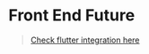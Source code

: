 # Front End Future

> [Check flutter integration here](https://github.com/BuilderIO/mitosis/pull/349)
